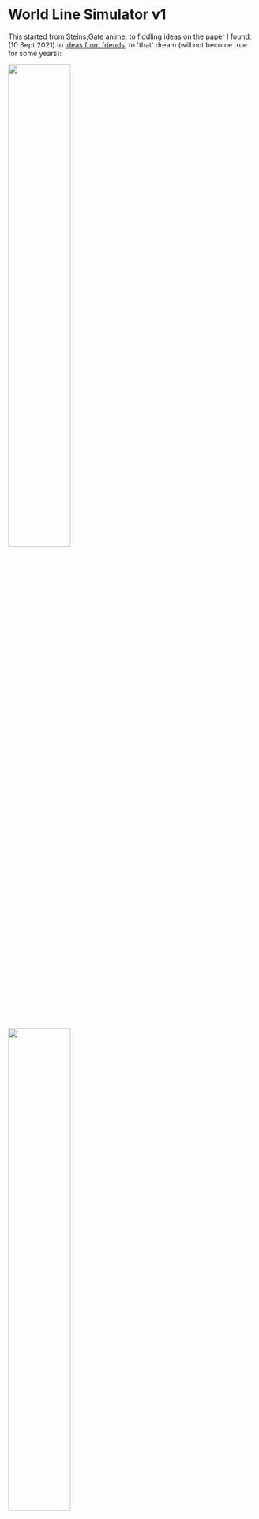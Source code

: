 # World Line Simulator v1

This started from [Steins;Gate anime](https://myanimelist.net/anime/9253/Steins_Gate), to fiddling ideas on the paper I found, (10 Sept 2021) to [ideas from friends](./Idea.md), to 'that' dream (will not become true for some years):

<img width="50%" src="README.pic/IMG_20210910_131209.jpg" />
<img width="50%" src="README.pic/IMG_20210910_131306.jpg" />

This version is being finalised as v1. It's not completely stable yet.
But there are breaking changes coming… the major one being, I am completely scraping 'absolute' positions in favor of 'relative' position, it was the thinking from the beginning itself, just that still I did it using dense matrices, which inherently caused more 'workaround' things.

So, I am listing the innovations I can recall:

> Many more were failed attempts to implement @adig15

* The WorldLine simulator itself : )
* A 3D matrix, it wasn't that simple for me initially assigning 10 pointers, it had corner cases.
  - Custom memory allocator, albeit simple thought much complex ideas. Here it was for eg. to add one layer in z-layer, we require x*y*1 blocks required, so instead of x*y*z allocations, I did one allocation
  - Auto Expansion, like our Universe
    - Optimising using mathematical functions, for this also, I though quite a bit, so a function whose value decreases and then increases then decreases, i did though sin, but that still means for long time big allocations will take place consuming more memory, finalised with a simple, decrease, then jump, then gradually decrease so on.
  - for_each and other generic functions, supporting functions to execute also
  - Generalising for simple as well as complex data types (what innovation? supporting them with minimum if else)
  - 10 Directions, as per our vedic scriptures
* Finding algorithms
  - Swastic Finder - It is a multi threaded & syncronised finder that first pushes to stack nodes then search in a pattern similar to swastic, plus for 3D, it is more interesting, with z-layers being slightly behind it gives more preference to current 'layer'
  - Iterators in 3D Matrix with compile time and dynamic options: NeighbourIterator, LinearIterator, DirectionalIterator
* Utilpp - No innovation, general utilities
* ArrayDiskSaver - An array that dynamically saves older records on filesystem, this helps memory-bound applications like this worldline sim is
* A generic Entity interface - It is very very easy for anyone to create a basic entity and put in the simulator, in minutes.
* Time Travel - It's implementation is ugly, but in itself it was good, you can 'fork' to an older state at any time.
  - Optimisations including not storing the complete instead sharing the history with previous worlds it forked from up the world tree
* Humans - Speech, and Vision, vision ugly implementation, but speech is simply a stream of bytes, this simple idea is very ieffective, it could be 'broadcast' to nearby entities, like we can hear others around us, but chose to respond or not
* Brain - Unimplemented, on paper idea, but plan was it will be a group of neurons
* Communication interfaces: In modules/communication
* WorldTree - It is a basic m-ary tree, but helps very much in optimising memory, as child nodes have access to older states stored up in the tree. Plus it's nodes 'WorldNodes' provided a simple interface to attach many things like WorldPlot, and Time managements, display adaptor (just a object which then tells the main display to update what)
* Memory Optimisations - one memory based with xfs 'backend', ek simple IO based rkhna jisme beech me ek controller, say 4 nodes ka data 1 file me rkh rha ho (Unimplemented)

> etc... past me would have known more

## README Previous Content

A BIG overhaul on the way... ab is duniya me bolne, sun ne, dekhne, sochne wale log honge... :D

<div align="center">
  <img src="https://api.codacy.com/project/badge/Grade/652ba837de78439f90a144db9b6cf4ac"/><!--(https://app.codacy.com/gh/adi-g15/worldLineSim?utm_source=github.com&utm_medium=referral&utm_content=adi-g15/worldLineSim&utm_campaign=Badge_Grade)-->
  <img src="https://www.deepcode.ai/api/gh/badge?key=eyJhbGciOiJIUzI1NiIsInR5cCI6IkpXVCJ9.eyJwbGF0Zm9ybTEiOiJnaCIsIm93bmVyMSI6ImFkaS1nMTUiLCJyZXBvMSI6IndvcmxkTGluZVNpbSIsImluY2x1ZGVMaW50IjpmYWxzZSwiYXV0aG9ySWQiOjIyMzM5LCJpYXQiOjE2MTM5OTgxMTN9.PrWhRLumHS9kjRO8KXnY3Yd-1bJJZ_-c07kptEyCQPs"/><!--)](https://www.deepcode.ai/app/gh/adi-g15/worldLineSim/_/dashboard?utm_content=gh%2Fadi-g15%2FworldLineSim)-->
  <img src="https://www.codefactor.io/repository/github/adi-g15/worldlinesim/badge"/><!--)](https://www.codefactor.io/repository/github/adi-g15/worldlinesim)-->

<br/>
  <img src="https://github.com/adi-g15/worldLineSim/actions/workflows/cmake_ubuntu.yml/badge.svg"/><!--)](https://github.com/adi-g15/worldLineSim/actions/workflows/cmake_ubuntu.yml)-->
  <img src="https://github.com/adi-g15/worldLineSim/actions/workflows/cmake_win.yml/badge.svg"/><!--)](https://github.com/adi-g15/worldLineSim/actions/workflows/cmake_win.yml)-->
</div>

As of now, it `can` be said that it simulates a simple 3D multiverse

And... it currently doesn't have 3D rendering, since that wasn't of importance earlier, the theoretical implementation was the goal, but it's interesting,
think of the very basic idea as this ->

_Think about a world, in which some snakes keep moving automatically to get food, any \`time*\` the universe has some state; You go back in time, change anything, that then changes the state then, and hence the present and the future_

ie. Time Travel following the WorldLine theory, stated in the Anime `Steins Gate`

It has a 3D auto expanding space, like a simple form of our universe
**Now the project offers much more**, since you can now have as many entities as memory allows, and can CREATE your own entities too.

This project generalises the idea to entities and actions, in different worlds and worldlines, all independently on different threads, as well theoretically different verses too, other than this ->

It also features a constantly growing matrix (the world_plot), using another project [GraphMat3D](https://github.com/adi-g15/graphMat) that was actually a part of this one itself

## Building

First do a recursive clone, then

```sh
cd build   # if doesn't exist, then create
cmake ..
cmake --build .
```

> You may set CMAKE_Build_Type as Release

## Creating your own Custom ENTITIES (for example, horses)

* Inherit from the Entity class, override/implement the `startSimulation` and `pauseSimulation` virtual member functions, and others that are pure virtuals, and need to be overloaded in Entity class

* In `World` constructors, make sure your push your new entities to the entities vector with `entities.push_back(new Horse(this));`

> Constructor - An entities constructor takes in the World*, so that it has access to the worldplot (consider it the space fabric here, just a matrix), for eg, calling world->getRandomCoord() to get a position in the world
> See the constructor of other entity, for eg. Human, Rock, Snake for reference

## Current State

> Note: Currently the focus is that _internally_ the simulation happens, but maybe the display won't be very great now, so it just logs on console (Since, I don't have a ground in rendering things currently, if you have ideas, or suggestions do put in that pinned issue)

> **NOTE: The time is integral now**

![Current State](ss.png "This is a part of the logging")

## Class Diagram

> Many entities have been added after this, leaving it so, as it clarifies the base things
> 
> Made with draw.io

![Class Diagram](class_diagram.png "WorldLine Sim")

## Future Ideas

> There have been lots of ideas, all just in code, from now on, adding here, what i think...

* 3D Rendering ->
  Currently, EVERYTHING happens, and is correctly simulating, devs working on this maybe satisfied, though actually being able see them moving will absolutely be a great thing

* Sparse Matrix for space ->
  Currently it uses the graphMat library for the 3D matrix, ie, the space here, in current scenario a sparse data structure will be more beneficial

> 3D Rendering wasn't the aim at beginning; Developed graphMat as dense matrix as per the eariler needs, they have slightly changed with the current ways entities exist

## Source of Idea

  Steins Gate (Anime)

  and...

  My Interest, and thinking 😎😎

:copyright: Aditya Gupta 2020
